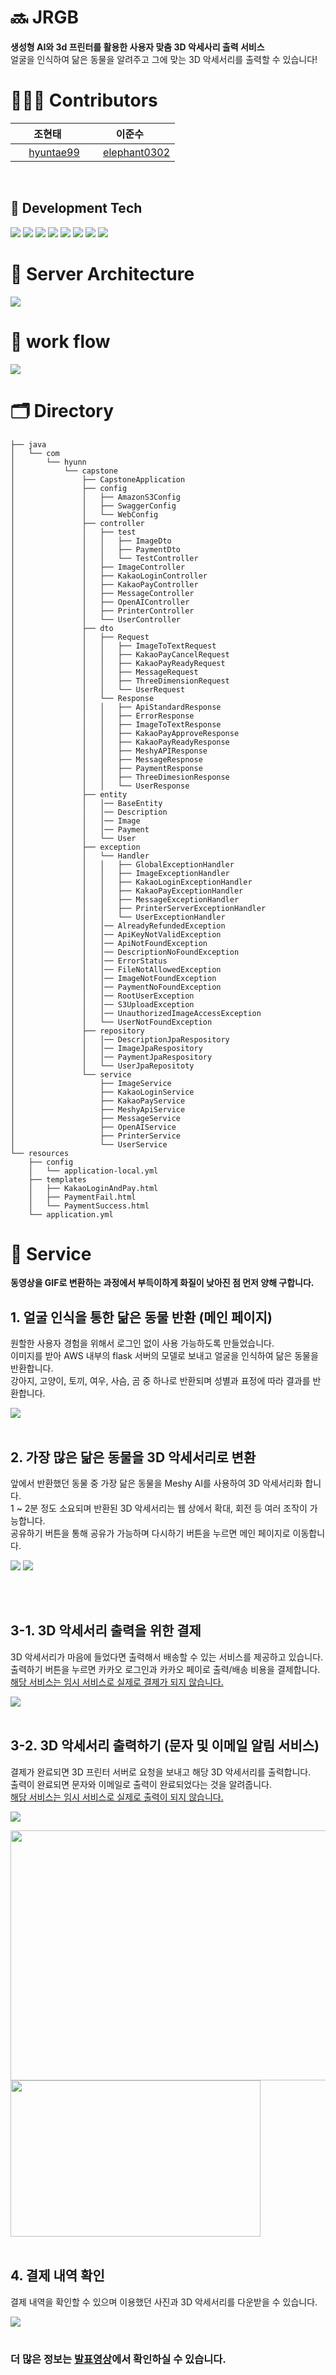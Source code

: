 # 🔜 JRGB
**생성형 AI와 3d 프린터를 활용한 사용자 맞춤 3D 악세사리 출력 서비스** <br>
얼굴을 인식하여 닮은 동물을 알려주고 그에 맞는 3D 악세서리를 출력할 수 있습니다!
<br>

# 👨🏻‍💻 Contributors
|  <div align = center>조현태 </div> | <div align = center> 이준수 </div>                                                                                                                                                                                                                                                                                                                            |
|:----------|:-----------------------------------------------------------------------------------------------------------------------------------------------------------------------------------------------------------------------------------------------------------------------------------------------------------------------------------------------------------|
|<div align = center> <img src = "https://oopy.lazyrockets.com/api/v2/notion/image?src=https%3A%2F%2Fnoticon-static.tammolo.com%2Fdgggcrkxq%2Fimage%2Fupload%2Fv1567128822%2Fnoticon%2Fosiivsvhnu4nt8doquo0.png&blockId=865f4b2a-5198-49e8-a173-0f893a4fed45&width=256" width = "17" height = "17"/> [hyuntae99](https://github.com/hyuntae99) </div> | <div align = center> <img src = "https://oopy.lazyrockets.com/api/v2/notion/image?src=https%3A%2F%2Fnoticon-static.tammolo.com%2Fdgggcrkxq%2Fimage%2Fupload%2Fv1567128822%2Fnoticon%2Fosiivsvhnu4nt8doquo0.png&blockId=865f4b2a-5198-49e8-a173-0f893a4fed45&width=256" width = "17" height = "17"/> [elephant0302](https://github.com/elephant0302) </div> |
<br>

## 📖 Development Tech
<img src="https://img.shields.io/badge/java-007396?style=for-the-badge&logo=java&logoColor=white">
<img src="https://img.shields.io/badge/mysql-4479A1?style=for-the-badge&logo=mysql&logoColor=white">
<img src="https://img.shields.io/badge/spring-6DB33F?style=for-the-badge&logo=spring&logoColor=white">
<img src="https://img.shields.io/badge/springboot-6DB33F?style=for-the-badge&logo=springboot&logoColor=white">
<img src="https://img.shields.io/badge/amazonaws-232F3E?style=for-the-badge&logo=amazonaws&logoColor=white">
<img src="https://img.shields.io/badge/gradle-02303A?style=for-the-badge&logo=gradle&logoColor=white">
<img src="https://img.shields.io/badge/nginx-%23009639.svg?style=for-the-badge&logo=nginx&logoColor=white">
<img src="https://img.shields.io/badge/github%20actions-%232671E5.svg?style=for-the-badge&logo=githubactions&logoColor=white">
<br>

# 💼 Server Architecture
<img src="https://velog.velcdn.com/images/jmjmjmz732002/post/a6c7a7be-ff27-4723-bfe2-d458ed641fab/image.png">
<br>

# 🎢 work flow
<img src="https://velog.velcdn.com/images/hyuntae99/post/21d1a9c3-63b4-4ac8-95df-74c475b3d372/image.png">

# 🗂️ Directory
```
├── java
│   └── com
│       └── hyunn
│           └── capstone
│               ├── CapstoneApplication
│               ├── config
│               │   ├── AmazonS3Config
│               │   ├── SwaggerConfig
│               │   └── WebConfig
│               ├── controller
│               │   ├── test
│               │   │   ├── ImageDto
│               │   │   ├── PaymentDto
│               │   │   └── TestController
│               │   ├── ImageController
│               │   ├── KakaoLoginController
│               │   ├── KakaoPayController
│               │   ├── MessageController
│               │   ├── OpenAIController
│               │   ├── PrinterController
│               │   └── UserController
│               ├── dto
│               │   ├── Request
│               │   │   ├── ImageToTextRequest
│               │   │   ├── KakaoPayCancelRequest
│               │   │   ├── KakaoPayReadyRequest
│               │   │   ├── MessageRequest
│               │   │   ├── ThreeDimensionRequest
│               │   │   └── UserRequest
│               │   └── Response
│               │   │   ├── ApiStandardResponse
│               │   │   ├── ErrorResponse
│               │   │   ├── ImageToTextResponse
│               │   │   ├── KakaoPayApproveResponse
│               │   │   ├── KakaoPayReadyResponse
│               │   │   ├── MeshyAPIResponse
│               │   │   ├── MessageRespnose
│               │   │   ├── PaymentResponse
│               │   │   ├── ThreeDimesionResponse
│               │   │   └── UserResponse
│               ├── entity
│               │   │── BaseEntity
│               │   │── Description
│               │   │── Image
│               │   │── Payment
│               │   └── User
│               ├── exception
│               │   └── Handler
│               │   │   ├── GlobalExceptionHandler
│               │   │   ├── ImageExceptionHandler
│               │   │   ├── KakaoLoginExceptionHandler
│               │   │   ├── KakaoPayExceptionHandler
│               │   │   ├── MessageExceptionHandler
│               │   │   ├── PrinterServerExceptionHandler
│               │   │   └── UserExceptionHandler
│               │   │── AlreadyRefundedException
│               │   │── ApiKeyNotValidException
│               │   │── ApiNotFoundException
│               │   │── DescriptionNoFoundException
│               │   │── ErrorStatus
│               │   │── FileNotAllowedException
│               │   │── ImageNotFoundException
│               │   │── PaymentNoFoundException
│               │   │── RootUserException
│               │   │── S3UploadException
│               │   │── UnauthorizedImageAccessException
│               │   └── UserNotFoundException
│               ├── repository
│               │   │── DescriptionJpaRespository
│               │   │── ImageJpaRespository
│               │   │── PaymentJpaRespository
│               │   └── UserJpaRepositoty
│               └── service
│                   ├── ImageService
│                   ├── KakaoLoginService
│                   ├── KakaoPayService
│                   ├── MeshyApiService
│                   ├── MessageService
│                   ├── OpenAIService
│                   ├── PrinterService
│                   └── UserService
└── resources
    ├── config 
    │   └── application-local.yml
    ├── templates
    │   ├── KakaoLoginAndPay.html
    │   ├── PaymentFail.html
    │   └── PaymentSuccess.html
    └── application.yml
```

# 📝 Service

**동영상을 GIF로 변환하는 과정에서 부득이하게 화질이 낮아진 점 먼저 양해 구합니다.**

## 1. 얼굴 인식을 통한 닮은 동물 반환 (메인 페이지)

원할한 사용자 경험을 위해서 로그인 없이 사용 가능하도록 만들었습니다. <br>
이미지를 받아 AWS 내부의 flask 서버의 모델로 보내고 얼굴을 인식하여 닮은 동물을 반환합니다. <br>
강아지, 고양이, 토끼, 여우, 사슴, 곰 중 하나로 반환되며 성별과 표정에 따라 결과를 반환합니다.

<img src= "https://velog.velcdn.com/images/hyuntae99/post/4ebf6821-25d0-4c0c-a61a-2cc96e08f084/image.gif">
<br><br>

## 2. 가장 많은 닮은 동물을 3D 악세서리로 변환

앞에서 반환했던 동물 중 가장 닮은 동물을 Meshy AI를 사용하여 3D 악세서리화 합니다. <br>
1 ~ 2분 정도 소요되며 반환된 3D 악세서리는 웹 상에서 확대, 회전 등 여러 조작이 가능합니다. <br>
공유하기 버튼을 통해 공유가 가능하며 다시하기 버튼을 누르면 메인 페이지로 이동합니다.

<img src= "https://velog.velcdn.com/images/hyuntae99/post/ba9aee4a-eb2e-4ae6-ad35-e2164d973fde/image.gif">
<img src= "https://velog.velcdn.com/images/hyuntae99/post/d4ed14f7-b45e-456e-86e4-c9ae1e017d7c/image.gif">

<br><br>

## 3-1. 3D 악세서리 출력을 위한 결제 

3D 악세서리가 마음에 들었다면 출력해서 배송할 수 있는 서비스를 제공하고 있습니다.<br>
출력하기 버튼을 누르면 카카오 로그인과 카카오 페이로 출력/배송 비용을 결제합니다. <br>
<ins>해당 서비스는 임시 서비스로 실제로 결제가 되지 않습니다.</ins>

<img src= "https://velog.velcdn.com/images/hyuntae99/post/22b0ec7c-404e-4f51-b612-6c85a20ccbfe/image.gif">
<br><br>

## 3-2. 3D 악세서리 출력하기 (문자 및 이메일 알림 서비스)

결제가 완료되면 3D 프린터 서버로 요청을 보내고 해당 3D 악세서리를 출력합니다. <br>
출력이 완료되면 문자와 이메일로 출력이 완료되었다는 것을 알려줍니다. <br>
<ins>해당 서비스는 임시 서비스로 실제로 출력이 되지 않습니다.</ins>

<img src= "https://velog.velcdn.com/images/hyuntae99/post/099ba22c-46aa-42bf-bd71-cef3c29f0a48/image.gif">

<img src= "https://velog.velcdn.com/images/hyuntae99/post/ad2bd783-74e6-4438-a837-f01761a8fc67/image.png" width="550" height="400"> <img src= "https://velog.velcdn.com/images/hyuntae99/post/7aaf3d2e-5b19-4db7-ae63-7669213f4993/image.jpg" width="400" height="250">
<br><br>

## 4. 결제 내역 확인
결제 내역을 확인할 수 있으며 이용했던 사진과 3D 악세서리를 다운받을 수 있습니다.

<img src= "https://velog.velcdn.com/images/hyuntae99/post/95b0669e-7b80-4e10-85bf-5dd44fe08e54/image.gif">
<br><br>

### 더 많은 정보는 [발표영상](https://youtu.be/ZWVOgQ6WW7c?si=fDE5nHkoOVykHuGc)에서 확인하실 수 있습니다.